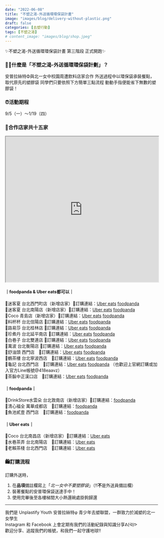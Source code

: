 ```yaml
---
date: "2022-06-08"
title: "不塑之渴-外送循環環保袋計畫"
image: "images/blog/delivery-without-plastic.png"
draft: false
categories: [去塑行動]
tags: [不塑之渴]
# content_image: "images/blog/shop.jpeg"
---
```

✨不塑之渴-外送循環環保袋計畫 第三階段 正式開跑✨

### 💁‍♀️什麼是「不塑之渴-外送循環環保袋計劃」？
安普拉絲特Φ與北一女中校園周遭飲料店家合作
外送過程中以環保袋承裝餐點，取代原先的塑膠袋
同學們只要依照下方簡單三點流程
動動手指便能省下無數的塑膠袋！

### ⏰活動期程
9/5（一）～1/19（四）

### 🧋合作店家共十五家
<iframe src="https://www.google.com.tw/maps/d/u/4/embed?mid=1fDDpLyCFKAb0EUVzrMQ0n9ZrFJk55t8&ehbc=2E312F" width="100%" height="480"></iframe>
<br>

#### ｜foodpanda & Uber eats都可以｜
🌟迷客夏 台北西門町店（新增店家）🛒訂購連結：[Uber eats](https://www.ubereats.com/tw/store/%E8%BF%B7%E5%AE%A2%E5%A4%8F-milksha-%E8%87%BA%E5%8C%97%E8%A5%BF%E9%96%80%E7%94%BA%E5%BA%97/oEfwGyO_RBmIpZ8agiN1xA?utm_campaign=place-action-link&utm_medium=organic&utm_source=google) [foodpanda](https://www.foodpanda.com.tw/restaurant/cjtp/mi-ke-xia-milksha-tai-bei-xi-men-ting-dian?utm_source=google&utm_medium=organic&utm_campaign=google_reserve_place_order_action)<br>
🌟迷客夏 台北南陽店（新增店家）🛒訂購連結：[Uber eats](https://www.ubereats.com/tw/store/%E8%BF%B7%E5%AE%A2%E5%A4%8F-milksha-%E8%87%BA%E5%8C%97%E5%8D%97%E9%99%BD%E5%BA%97/vPhojQa-RwyIK-kKW2BbbQ?utm_campaign=place-action-link&utm_medium=organic&utm_source=google) [foodpanda](https://www.foodpanda.com.tw/restaurant/z1td/mi-ke-xia-milksha-tai-bei-nan-yang-dian?utm_source=google&utm_medium=organic&utm_campaign=google_reserve_place_order_action)<br>
🌟Coco 青島店（新增店家）🛒訂購連結：[Uber eats](https://www.ubereats.com/tw/store/coco%E9%83%BD%E5%8F%AF-%E9%9D%92%E5%B3%B6%E5%BA%97/whFxlV21T1iM9oG1uLg2kw?utm_campaign=place-action-link&utm_medium=organic&utm_source=google) [foodpanda](https://www.foodpanda.com.tw/restaurant/keoi/cocodu-ke-tai-bei-qing-dao-dian?utm_source=google&utm_medium=organic&utm_campaign=google_reserve_place_order_action)<br>
📍料杯杯 台北信陽店 🛒訂購連結：[Uber eats](https://www.ubereats.com/tw/store/%E6%96%99%E6%9D%AF%E6%9D%AF-%E5%8F%B0%E5%8C%97%E4%BF%A1%E9%99%BD%E5%BA%97/X8ZujQ7kSwehdwp8t84Qvw?diningMode=DELIVERY&pl=JTdCJTIyYWRkcmVzcyUyMiUzQSUyMk5vLiUyMDE4JTJDJTIwTGFuZSUyMDE0MyUyQyUyMFNlY3Rpb24lMjAxJTJDJTIwSGFuZ3pob3UlMjBTJTIwUmQlMjIlMkMlMjJyZWZlcmVuY2UlMjIlM0ElMjJDaElKS3lIN0EzaXBRalFSdjgyZ3dRZmdqcHMlMjIlMkMlMjJyZWZlcmVuY2VUeXBlJTIyJTNBJTIyZ29vZ2xlX3BsYWNlcyUyMiUyQyUyMmxhdGl0dWRlJTIyJTNBMjUuMDM1Nzg3NiUyQyUyMmxvbmdpdHVkZSUyMiUzQTEyMS41MjU5MDA0JTdE) [foodpanda](https://www.foodpanda.com.tw/en/restaurant/joal/liao-bei-bei-tai-bei-xin-yang-dian)<br>
📍路易莎 台北桂林店 🛒訂購連結：[Uber eats](https://www.ubereats.com/tw/store/louisa-%E8%B7%AF%E6%98%93%E8%8E%8E-%E6%A1%82%E6%9E%97%E9%96%80%E5%B8%82/tsnJEB_STDuU7o9xqR10LA/?utm_campaign=place-action-link&utm_medium=organic&utm_source=google) [foodpanda](https://www.foodpanda.com.tw/en/restaurant/m3yc/louisa-lu-yi-sha-tai-bei-gui-lin-dian?utm_source=google&utm_medium=organic&utm_campaign=google_reserve_place_order_action)<br>
📍珍煮丹 台北延平南店 🛒訂購連結：[Uber eats](https://www.ubereats.com/tw/store/%E7%8F%8D%E7%85%AE%E4%B8%B9-%E5%8F%B0%E5%8C%97%E5%BB%B6%E5%B9%B3%E5%8D%97%E5%BA%97/j5eoQEIPWImzpsvrGJsZFA?diningMode=DELIVERY&pl=JTdCJTIyYWRkcmVzcyUyMiUzQSUyMk5vLiUyMDE4JTJDJTIwTGFuZSUyMDE0MyUyQyUyMFNlY3Rpb24lMjAxJTJDJTIwSGFuZ3pob3UlMjBTJTIwUmQlMjIlMkMlMjJyZWZlcmVuY2UlMjIlM0ElMjJDaElKS3lIN0EzaXBRalFSdjgyZ3dRZmdqcHMlMjIlMkMlMjJyZWZlcmVuY2VUeXBlJTIyJTNBJTIyZ29vZ2xlX3BsYWNlcyUyMiUyQyUyMmxhdGl0dWRlJTIyJTNBMjUuMDM1Nzg3NiUyQyUyMmxvbmdpdHVkZSUyMiUzQTEyMS41MjU5MDA0JTdE&utm_campaign=place-action-link&utm_medium=organic&utm_source=google) [foodpanda](https://www.foodpanda.com.tw/en/restaurant/qwlp/zhen-zhu-dan-tai-bei-yan-ping-nan-dian?utm_source=google&utm_medium=organic&utm_campaign=google_reserve_place_order_action)<br>
📍白巷子 台北雙連店 🛒訂購連結：[Uber eats](https://www.ubereats.com/tw/store/%E7%99%BD%E5%B7%B7%E5%AD%90-%E9%9B%99%E9%80%A3%E5%BA%97/aw_w8i1LTbGMveDLl_GhrA/?utm_campaign=place-action-link&utm_medium=organic&utm_source=google) [foodpanda](https://www.foodpanda.com.tw/restaurant/f7zr/bai-xiang-zi-tai-bei-shuang-lian-dian?utm_source=google&utm_medium=organic&utm_campaign=google_reserve_place_order_action)<br>
📍萬波 台北衡陽店 🛒訂購連結：[Uber eats](https://www.ubereats.com/tw/store/%E8%90%AC%E6%B3%A2-%E5%8F%B0%E5%8C%97%E8%A1%A1%E9%99%BD%E5%BA%97/fK_-xNpWS_G1RfHplI-nVw/?utm_campaign=place-action-link&utm_medium=organic&utm_source=google) [foodpanda](https://www.foodpanda.com.tw/restaurant/ri3h/wan-bo-dao-yu-hong-cha-tai-bei-heng-yang-dian?utm_source=google&utm_medium=organic&utm_campaign=google_reserve_place_order_action)<br>
📍舒油頭 西門店　🛒訂購連結：[Uber eats](https://www.ubereats.com/tw/store/%E8%90%AC%E6%B3%A2-%E5%8F%B0%E5%8C%97%E8%A1%A1%E9%99%BD%E5%BA%97/fK_-xNpWS_G1RfHplI-nVw/?utm_campaign=place-action-link&utm_medium=organic&utm_source=google) [foodpanda](https://www.foodpanda.com.tw/restaurant/ri3h/wan-bo-dao-yu-hong-cha-tai-bei-heng-yang-dian?utm_source=google&utm_medium=organic&utm_campaign=google_reserve_place_order_action)<br>
📍鶴茶樓 台北寧波西店　🛒訂購連結：[Uber eats](https://www.ubereats.com/tw/store/%E9%B6%B4%E8%8C%B6%E6%A8%93-%E9%B6%B4%E9%A0%82%E7%B4%85%E8%8C%B6%E5%95%86%E5%BA%97-%E4%B8%AD%E6%AD%A3%E5%AF%A7%E6%B3%A2%E8%A5%BF%E5%BA%97/Zg3RJADwST26q0eLKfi1_g/?utm_campaign=place-action-link&utm_medium=organic&utm_source=google) [foodpanda](https://www.foodpanda.com.tw/en/restaurant/zfcv/he-cha-lou-tai-bei-zhu-bo-xi-dian)<br>
📍龜記 台北西門店　🛒訂購連結：[Uber eats](https://www.ubereats.com/tw/store/%E9%BE%9C%E8%A8%98%E8%8C%97%E5%93%81-%E8%A5%BF%E9%96%80%E5%BA%97/0Ox6pst4QL610WAijj-ENA?diningMode=DELIVERY&pl=JTdCJTIyYWRkcmVzcyUyMiUzQSUyMk5vLiUyMDE4JTJDJTIwTGFuZSUyMDE0MyUyQyUyMFNlY3Rpb24lMjAxJTJDJTIwSGFuZ3pob3UlMjBTJTIwUmQlMjIlMkMlMjJyZWZlcmVuY2UlMjIlM0ElMjJDaElKS3lIN0EzaXBRalFSdjgyZ3dRZmdqcHMlMjIlMkMlMjJyZWZlcmVuY2VUeXBlJTIyJTNBJTIyZ29vZ2xlX3BsYWNlcyUyMiUyQyUyMmxhdGl0dWRlJTIyJTNBMjUuMDM1Nzg3NiUyQyUyMmxvbmdpdHVkZSUyMiUzQTEyMS41MjU5MDA0JTdE) [foodpanda](https://www.foodpanda.com.tw/en/restaurant/ngkw/gui-ji-ming-pin-tai-bei-xi-men-dian)
（也歡迎上官網訂購或加入官方Line帳號@418eaavz）<br>
📍茶鬍中正漢口店　🛒訂購連結：[Uber eats](https://www.ubereats.com/tw/store/%E8%8C%B6%E9%AC%8D-%E4%B8%AD%E6%AD%A3%E6%BC%A2%E5%8F%A3%E5%BA%97/XwyQY6C3R8KNfhnmzyzosw?diningMode=DELIVERY&mod=storeDeliveryTime&modctx=%257B%2522entryPoint%2522%253A%2522store-auto-surface%2522%252C%2522encodedStoreUuid%2522%253A%2522XwyQY6C3R8KNfhnmzyzosw%2522%257D&pl=JTdCJTIyYWRkcmVzcyUyMiUzQSUyMk5vLiUyMDE4JTJDJTIwTGFuZSUyMDE0MyUyQyUyMFNlY3Rpb24lMjAxJTJDJTIwSGFuZ3pob3UlMjBTJTIwUmQlMjIlMkMlMjJyZWZlcmVuY2UlMjIlM0ElMjJDaElKS3lIN0EzaXBRalFSdjgyZ3dRZmdqcHMlMjIlMkMlMjJyZWZlcmVuY2VUeXBlJTIyJTNBJTIyZ29vZ2xlX3BsYWNlcyUyMiUyQyUyMmxhdGl0dWRlJTIyJTNBMjUuMDM1Nzg3NiUyQyUyMmxvbmdpdHVkZSUyMiUzQTEyMS41MjU5MDA0JTdE&ps=1
) [foodpanda](https://www.foodpanda.com.tw/en/restaurant/d2bc/cha-hu-zhong-zheng-han-kou-dian)<br>


#### ｜foodpanda｜
🌟DrinkStore水雲朵 台北敦南店（新增店家）🛒訂購連結：[foodpanda](https://www.foodpanda.com.tw/restaurant/urgl/drinkstoreshui-yun-duo-tai-bei-dun-nan-dian)<br>
📍清心福全 萬華成都店　🛒訂購連結：[foodpanda](https://www.foodpanda.com.tw/restaurant/uw3z/qing-xin-fu-quan-wan-hua-cheng-du-dian)<br>
📍魚池貳壹 西門店　🛒訂購連結：[foodpanda](https://www.foodpanda.com.tw/restaurant/a0ch/yu-chi-er-yi-tai-bei-xi-men-dian)<br>

#### ｜Uber eats｜
🌟Coco 台北南昌店（新增店家）🛒訂購連結：[Uber eats](https://www.ubereats.com/tw/store/coco%E9%83%BD%E5%8F%AF-%E5%8F%B0%E5%8C%97%E5%8D%97%E6%98%8C%E5%BA%97/3De_uJk9Wv6TFA6nWMqeGg)<br>
📍水巷茶弄 台北南陽店　🛒訂購連結：[Uber eats](https://www.ubereats.com/tw/store/%E6%B0%B4%E5%B7%B7%E8%8C%B6%E5%BC%84-%E5%8F%B0%E5%8C%97%E5%8D%97%E9%99%BD%E5%BA%97/2y6OtodJSUKyW6lrLa50yw)<br>
📍老賴茶棧 台北西門店　🛒訂購連結：[Uber eats](https://www.ubereats.com/tw/store/%E8%80%81%E8%B3%B4%E8%8C%B6%E6%A3%A7-%E5%8F%B0%E5%8C%97%E8%A5%BF%E9%96%80%E5%BA%97/v7lRQpSGSk65vRBsVosZVw)

### 🛍訂購流程

訂購外送時，
1. 在**品項**備註欄寫上「*北一女中不要塑膠袋*」（‼️**不**是外送員備註欄）
2. 裝著餐點的安普環保袋送達手中！
3. 使用完畢後至各樓梯間大小熱還碗處掛鉤歸還

<!-- {{<img src="images/blog/shop.jpeg">}} -->

<hr>
我們是 Unplastify Youth 安普拉絲特φ 青少年去塑聯盟，一群致力於減塑的北一女學生<br>
Instagram 和 Facebook 上會定期有我們的活動紀錄與知識分享ᕕ(ᐛ)ᕗ<br>
歡迎分享、追蹤我們的帳號，和我們一起守護地球!!
